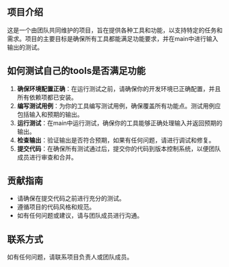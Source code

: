 
## 项目介绍
这是一个由团队共同维护的项目，旨在提供各种工具和功能，以支持特定的任务和需求。项目的主要目标是确保所有工具都能满足功能要求，并在main中进行输入输出的测试。

## 如何测试自己的tools是否满足功能
1. **确保环境配置正确**：在运行测试之前，请确保你的开发环境已正确配置，并且所有依赖项都已安装。
2. **编写测试用例**：为你的工具编写测试用例，确保覆盖所有功能点。测试用例应包括输入和预期的输出。
3. **运行测试**：在main中运行测试，确保你的工具能够正确处理输入并返回预期的输出。
4. **检查输出**：验证输出是否符合预期，如果有任何问题，请进行调试和修复。
5. **提交代码**：在确保所有测试通过后，提交你的代码到版本控制系统，以便团队成员进行审查和合并。

## 贡献指南
- 请确保在提交代码之前进行充分的测试。
- 遵循项目的代码风格和规范。
- 如有任何问题或建议，请与团队成员进行沟通。

## 联系方式
如有任何问题，请联系项目负责人或团队成员。
